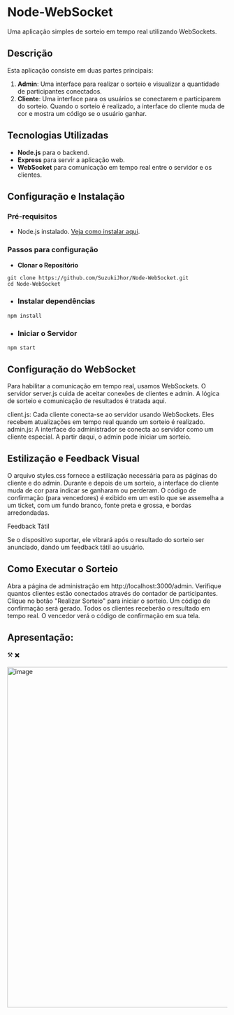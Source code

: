 ﻿# Node-WebSocket

Uma aplicação simples de sorteio em tempo real utilizando WebSockets.

## Descrição

Esta aplicação consiste em duas partes principais:

1. **Admin**: Uma interface para realizar o sorteio e visualizar a quantidade de participantes conectados.
2. **Cliente**: Uma interface para os usuários se conectarem e participarem do sorteio. Quando o sorteio é realizado, a interface do cliente muda de cor e mostra um código se o usuário ganhar.

## Tecnologias Utilizadas

- **Node.js** para o backend.
- **Express** para servir a aplicação web.
- **WebSocket** para comunicação em tempo real entre o servidor e os clientes.

## Configuração e Instalação

### Pré-requisitos

- Node.js instalado. [Veja como instalar aqui](https://nodejs.org/).

### Passos para configuração

- **Clonar o Repositório**

```
git clone https://github.com/SuzukiJhor/Node-WebSocket.git
cd Node-WebSocket
```

- ### Instalar dependências

```
npm install
```
- ### Iniciar o Servidor

```
npm start
```

## Configuração do WebSocket

Para habilitar a comunicação em tempo real, usamos WebSockets. O servidor server.js cuida de aceitar conexões de clientes e admin. A lógica de sorteio e comunicação de resultados é tratada aqui.

client.js: Cada cliente conecta-se ao servidor usando WebSockets. Eles recebem atualizações em tempo real quando um sorteio é realizado.
admin.js: A interface do administrador se conecta ao servidor como um cliente especial. A partir daqui, o admin pode iniciar um sorteio.


## Estilização e Feedback Visual

O arquivo styles.css fornece a estilização necessária para as páginas do cliente e do admin. Durante e depois de um sorteio, a interface do cliente muda de cor para indicar se ganharam ou perderam. O código de confirmação (para vencedores) é exibido em um estilo que se assemelha a um ticket, com um fundo branco, fonte preta e grossa, e bordas arredondadas.

Feedback Tátil

Se o dispositivo suportar, ele vibrará após o resultado do sorteio ser anunciado, dando um feedback tátil ao usuário.

## Como Executar o Sorteio

Abra a página de administração em http://localhost:3000/admin.
Verifique quantos clientes estão conectados através do contador de participantes.
Clique no botão "Realizar Sorteio" para iniciar o sorteio. Um código de confirmação será gerado.
Todos os clientes receberão o resultado em tempo real. O vencedor verá o código de confirmação em sua tela.

## Apresentação:

⚒️
✖️

<img width="780" alt="image" src="https://github.com/SuzukiJhor/Node-WebSocket/assets/95131108/ea85cf20-c04a-4e62-9671-992744601f86">

